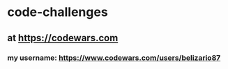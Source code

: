 ﻿# code-challenges 
## at https://codewars.com
### my username: https://www.codewars.com/users/belizario87
